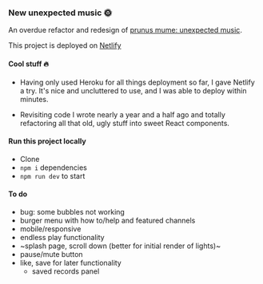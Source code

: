 ### New unexpected music 🌞

An overdue refactor and redesign of [prunus mume: unexpected music](https://github.com/charlielafosse/prunus-mume-unexpected-music).

This project is deployed on [Netlify](https://serene-einstein-392a36.netlify.com/)

#### Cool stuff 🔥

- Having only used Heroku for all things deployment so far, I gave Netlify a try. It's nice and uncluttered to use, and I was able to deploy within minutes.

- Revisiting code I wrote nearly a year and a half ago and totally refactoring all that old, ugly stuff into sweet React components.

#### Run this project locally

- Clone
- `npm i` dependencies
- `npm run dev` to start

#### To do

- bug: some bubbles not working
- burger menu with how to/help and featured channels
- mobile/responsive
- endless play functionality
- ~splash page, scroll down (better for initial render of lights)~
- pause/mute button
- like, save for later functionality
  - saved records panel
